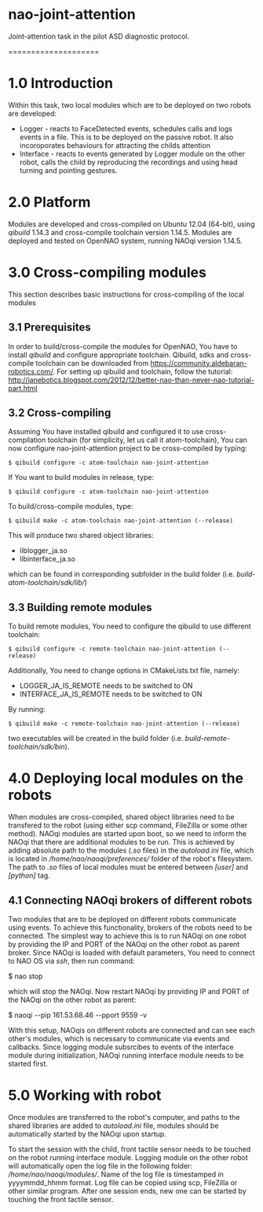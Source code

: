 nao-joint-attention
====================

Joint-attention task in the pilot ASD diagnostic protocol.

====================

# 1.0 Introduction
Within this task, two local modules which are to be deployed on two robots are developed:
 * Logger - reacts to FaceDetected events, schedules calls and logs events in a file. This is to be deployed on the passive robot. It also incoroporates behaviours for attracting the childs attention
 * Interface - reacts to events generated by Logger module on the other robot, calls the child by reproducing the recordings and using head turning and pointing gestures.

# 2.0 Platform
Modules are developed and cross-compiled on Ubuntu 12.04 (64-bit), using *qibuild* 1.14.3 and cross-compile toolchain version 1.14.5. Modules are deployed and tested on OpenNAO system, running NAOqi version 1.14.5. 

# 3.0 Cross-compiling modules
This section describes basic instructions for cross-compiling of the local modules

## 3.1 Prerequisites
In order to build/cross-compile the modules for OpenNAO, You have to install *qibuild* and configure appropriate toolchain. Qibuild, sdks and cross-compile toolchain can be downloaded from https://community.aldebaran-robotics.com/. For setting up qibuild and toolchain, follow the tutorial: http://janebotics.blogspot.com/2012/12/better-nao-than-never-nao-tutorial-part.html

## 3.2 Cross-compiling
Assuming You have installed qibuild and configured it to use cross-compilation toolchain (for simplicity, let us call it atom-toolchain), You can now configure nao-joint-attention project to be cross-compiled by typing:

	$ qibuild configure -c atom-toolchain nao-joint-attention

If You want to build modules in release, type:

	$ qibuild configure -c atom-toolchain nao-joint-attention
To build/cross-compile modules, type:

	$ qibuild make -c atom-toolchain nao-joint-attention (--release)

This will produce two shared object libraries:
 * liblogger_ja.so
 * libinterface_ja.so

which can be found in corresponding subfolder in the build folder (i.e. *build-atom-toolchain/sdk/lib/*)

## 3.3 Building remote modules
To build remote modules, You need to configure the qibuild to use different toolchain:

	$ qibuild configure -c remote-toolchain nao-joint-attention (--release)

Additionally, You need to change options in CMakeLists.txt file, namely:
 * LOGGER\_JA\_IS\_REMOTE needs to be switched to ON
 * INTERFACE\_JA\_IS\_REMOTE needs to be switched to ON

By running:

	$ qibuild make -c remote-toolchain nao-joint-attention (--release)

two executables will be created in the build folder (i.e. *build-remote-toolchain/sdk/bin*).

# 4.0 Deploying local modules on the robots
When modules are cross-compiled, shared object libraries need to be transfered to the robot (using either scp command, FileZilla or some other method). NAOqi modules are started upon boot, so we need to inform the NAOqi that there are additional modules to be run. This is achieved by adding absolute path to the modules (*.so* files) in the *autoload.ini* file, which is located in */home/nao/naoqi/preferences/* folder of the robot's filesystem. The path to *.so* files of local modules must be entered between *[user]* and *[python]* tag.

## 4.1 Connecting NAOqi brokers of different robots
Two modules that are to be deployed on different robots communicate using events. To achieve this functionality, brokers of the robots need to be connected. The simplest way to achieve this is to run NAOqi on one robot by providing the IP and PORT of the NAOqi on the other robot as parent broker. Since NAOqi is loaded with default parameters, You need to connect to NAO OS via *ssh*, then run command:

  $ nao stop

which will stop the NAOqi. Now restart NAOqi by providing IP and PORT of the NAOqi on the other robot as parent:

  $ naoqi --pip 161.53.68.46 --pport 9559 -v

With this setup, NAOqis on different robots are connected and can see each other's modules, which is necessary to communicate via events and callbacks. Since logging module subsrcibes to events of the interface module during initialization, NAOqi running interface module needs to be started first.

# 5.0 Working with robot
Once modules are transferred to the robot's computer, and paths to the shared libraries are added to *autoload.ini* file, modules should be automatically started by the NAOqi upon startup.

To start the session with the child, front tactile sensor needs to be touched on the robot running interface module. Logging module on the other robot will automatically open the log file in the following folder: */home/nao/naoqi/modules/*. Name of the log file is timestamped in yyyymmdd_hhmm format. Log file can be copied using scp, FileZilla or other similar program. After one session ends, new one can be started by touching the front tactile sensor.
